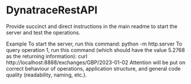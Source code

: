 # DynatraceRestAPI

Provide succinct and direct instructions in the main readme to start the server and test the operations.

Example
To start the server, run this command:
python -m http.server
To query operation 1, run this command (which should have the value 5.2768 as the returning information):
curl http://localhost:8888/exchanges/GBP/2023-01-02
Attention will be put on correct behaviour of operations, application structure, and general code quality (readability, naming, etc.).
